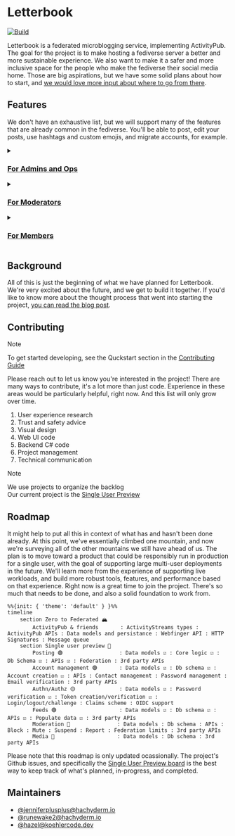 # Letterbook

[![Build](https://github.com/Letterbook/Letterbook/actions/workflows/pull-request.yml/badge.svg?branch=main)](https://github.com/Letterbook/Letterbook/actions/workflows/pull-request.yml)

Letterbook is a federated microblogging service, implementing ActivityPub. The goal for the project is to make hosting a fediverse server a better and more sustainable experience. We also want to make it a safer and more inclusive space for the people who make the fediverse their social media home. Those are big aspirations, but we have some solid plans about how to start, and [we would love more input about where to go from there](#contributing).

## Features
We don't have an exhaustive list, but we will support many of the features that are already common in the fediverse. You'll be able to post, edit your posts, use hashtags and custom emojis, and migrate accounts, for example.

<details>
  <summary>
      <h3><a href="https://github.com/Letterbook/Letterbook/issues/131">For Admins and Ops</a></h3>
  </summary>

#### Easy setup for new instances
Letterbook initially deploys as a single executable with simple load-balanced scaling. Aside from ancillary services like object storage and email, 1 server and 1 database is all you need to get up and running. And if you do see huge scale in your future, you can still scale outward to distributed task workers and microservices.

#### Lower cost and complexity
Letterbook doesn't maintain any live state. Everything lives in the database, so there's no need to run a Redis cluster or similar to act as shared state storage. We also expect to have significantly lower compute demands, due to both the architectural choices to avoid expensive infrastructure and system sprawl, and the use of C#, a very high performance compiled language.

#### First class observability
Letterbook is thoroughly instrumented for both automatic and custom telemetry, including robust logging, metrics, and distributed tracing. We also provide out-of-the-box collection and dashboards for our telemetry. You can investigate errors, bugs, and performance issues the same way we the developers would.
</details>

<details>
  <summary>
      <h3><a href="https://github.com/Letterbook/Letterbook/issues/132">For Moderators</a></h3>
  </summary>

#### Local-only posts
Avoid context collapse! You can talk to your users and they can talk to each other, without risking context collapse by exposure to the whole fediverse.

#### Automatically expiring actions
Moderator actions like blocking, muting, and limiting federation will all be able to automatically expire after a set time.

#### Fine grained federation controls
You'll be able to do things like prevent federated posts from appearing in promoted feeds, prevent them from appearing at all without an established follow relationship, hide posts behind a click-through and warning, and defederate without breaking your users follow relationships, in addition to the same basic options as other servers.

#### Other moderator tools
- Keep and share notes
- Audit logs
- Auditable privileged views of non-public posts
- Spam and quality filters
- And more
</details>

<details>
  <summary>
      <h3><a href="https://github.com/Letterbook/Letterbook/issues/133">For Members</a></h3>
  </summary>

#### Frequently requested features
- Quote replies
- Collapse notifications
- Block, limit, and remove replies to your posts
- Propose and accept edits to alt text and content warnings
- Compose multi-post threads
- Save drafts and scheduled posts
- Formatted posts
- Emoji reactions

#### Mastodon apps
We intend to implement the Mastodon API, which will provide support for many existing Mastodon apps. Over time, we expect our features will grow well beyond what Mastodon supports, of course. But until we do, or if those features don't interest you, your current favorite app will still be there for you.

#### Better discoverability
Letterbook will have features like topic detection and topic based feeds. Follow recommendations will also consider topics you express an interest in and friends-of-friends relationships.

#### More sophisticated authoring and following options
We hope to support long form, multi-page posts. We'll also be able to create multiple promoted feeds for your own posts, and have the ability to follow those feeds specifically. If for some strange reason people want to follow your analysis of CVEs and not your fursuit friday posts, that's a doable thing. And you'll eventually be able to co-author posts with other people.

#### Real DMs
We plan to provide a real direct message experience by implementing an XMPP server. If you previously used Jabber, then it's likely that your favorite chat client is ready and waiting for you, better than ever. And if you never stopped, then you probably know that better than we do, and hopefully this is good news for you. You will of course be able to send and receive posts with restricted visibility, just like you do now, so you won't lose access to Mastodon-style direct messages with your contacts.

</details>

## Background

All of this is just the beginning of what we have planned for Letterbook. We're very excited about the future, and we get to build it together. If you'd like to know  more about the thought process that went into starting the project, [you can read the blog post](https://jenniferplusplus.com/letterbook/).

## Contributing

> [!NOTE]
> To get started developing, see the Quckstart section in the [Contributing Guide](./CONTRIBUTING.md)


Please reach out to let us know you're interested in the project! There are many ways to contribute, it's a lot more than just code. Experience in these areas would be particularly helpful, right now. And this list will only grow over time.

1. User experience research
2. Trust and safety advice
3. Visual design
4. Web UI code
5. Backend C# code
6. Project management
7. Technical communication

> [!NOTE]
> We use projects to organize the backlog  
> Our current project is the [Single User Preview](https://github.com/orgs/Letterbook/projects/5/views/4)

## Roadmap

It might help to put all this in context of what has and hasn't been done already. At this point, we've essentially climbed one mountain, and now we're surveying all of the other mountains we still have ahead of us. The plan is to move toward a product that could be responsibly run in production for a single user, with the goal of supporting large multi-user deployments in the future. We'll learn more from the experience of supporting live workloads, and build more robust tools, features, and performance based on that experience. Right now is a great time to join the project. There's so much that needs to be done, and also a solid foundation to work from.

```mermaid
%%{init: { 'theme': 'default' } }%%
timeline
    section Zero to Federated 🏔️
        ActivityPub & friends       : ActivityStreams types : ActivityPub APIs : Data models and persistance : Webfinger API : HTTP Signatures : Message queue
    section Single user preview 👤
        Posting 🟢                  : Data models ☑️ : Core logic ☑️ : Db Schema ☑️ : APIs ☑️ : Federation : 3rd party APIs 
        Account management 🟢       : Data models ☑️ : Db schema ☑️ : Account creation ☑️ : APIs : Contact management : Password management : Email verification : 3rd party APIs 
        Authn/Authz 🟡              : Data models ☑️ : Password verification ☑️ : Token creation/verification ☑️ : Login/logout/challenge : Claims scheme : OIDC support 
        Feeds 🟢                    : Data models ☑️ : Db schema ☑️ : APIs ☑️ : Populate data ☑️ : 3rd party APIs 
        Moderation 🔴               : Data models : Db schema : APIs : Block : Mute : Suspend : Report : Federation limits : 3rd party APIs 
        Media 🔴                    : Data models : Db schema : 3rd party APIs 
```

Please note that this roadmap is only updated ocassionally. The project's Github issues, and specifically the [Single User Preview board][sup-board] is the best way to keep track of what's planned, in-progress, and completed.

## Maintainers

* [@jenniferplusplus@hachyderm.io](https://hachyderm.io/@jenniferplusplus)
* [@runewake2@hachyderm.io](https://hachyderm.io/@runewake2)
* [@hazel@koehlercode.dev](https://hachyderm.io/@hazel@koehlercode.dev)


[sup-board]: https://github.com/orgs/Letterbook/projects/5/views/4
